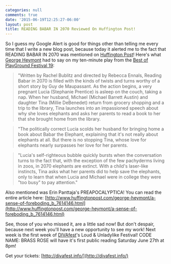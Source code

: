 ```yaml
---
categories: null
comments: true
date: '2015-06-19T12:25:27-06:00'
layout: post
title: READING BABAR IN 2070 Reviewed On Huffington Post!
---
```


So I guess my Google Alert is good for things other than  telling me every time that I write a new blog post, because today it alerted me to the fact that READING BABAR IN 2070 was mentioned on [Huffington Post](http://www.huffingtonpost.com/)! Here's what [George Heymont](http://www.huffingtonpost.com/george-heymont/) had to say on my ten-minute play from the [Best of PlayGround Festival 19](http://playground-sf.org/bestof/):

>"Written by Rachel Bublitz and directed by Rebecca Ennals, Reading Babar in 2070 is filled with the kinds of twists and turns worthy of a short story by Guy de Maupassant. As the action begins, a very pregnant Lucia (Stephanie Prentice) is asleep on the couch, taking a nap. When her husband, Michael (Michael Barrett Austin) and daughter Tina (Millie DeBenedet) return from grocery shopping and a trip to the library, Tina launches into an impassioned speech about why she loves elephants and asks her parents to read a book to her that she brought home from the library.

>"The politically correct Lucia scolds her husband for bringing home a book about Babar the Elephant, explaining that it's not really about elephants at all. But there is no stopping Tina, whose love for elephants nearly surpasses her love for her parents.

>"Lucia's self-righteous bubble quickly bursts when the conversation turns to the fact that, with the exception of the few pachyderms living in zoos, in 2070 elephants are extinct. With a child's laser-like instincts, Tina asks what her parents did to help save the elephants, only to learn that when Lucia and Michael were in college they were "too busy" to pay attention."

Also mentioned was Erin Panttaja's PREAPOCALYPTICA! You can read the entire article here: [http://www.huffingtonpost.com/george-heymont/a-sense-of-foreboding_b_7614146.html](http://www.huffingtonpost.com/george-heymont/a-sense-of-foreboding_b_7614146.html)

See, those of you who missed it, are a little sad now! But don't despair, because next week you'll have a new opportunity to see my work! Next week is the first week of [DIVAfest](http://divafest.info/)'s Loud & Unladylike Festival! CODE NAME: BRASS ROSE will have it's first public reading Saturday June 27th at 8pm!

Get your tickets: [http://divafest.info/](http://divafest.info/)